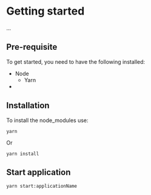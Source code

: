 # Getting started

...

## Pre-requisite

To get started, you need to have the following installed:
- Node
  - Yarn
- 

## Installation

To install the node_modules use:
```
yarn
```
Or
```
yarn install
```

## Start application

```
yarn start:applicationName
```